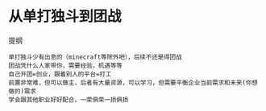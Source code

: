 # 从单打独斗到团战

提纲

    单打独斗少有出息的（minecraft等除外吧），后续不还是得团战
    团战凭什么人家带你，需要经验，机遇等等
    自己开团=创业，跟着别人的平台=打工
    前置非常难，但可以做主，后者有大量资源，可以学习，但需要平衡企业当前需求和未来(你想做的)需求
    学会跟其他职业好好配合，一荣俱荣一损俱损